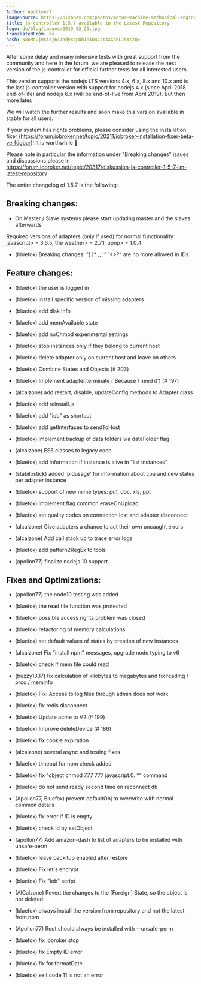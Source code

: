 ```yaml
---
Author: Apollon77
imageSource: https://pixabay.com/photos/motor-machine-mechanical-engine-768750/
title: js-controller 1.5.7 available in the Latest Repository
logo: de/blog/images/2019_02_25.jpg
translatedFrom: de
hash: N8oMdujmsi5j641hdyxcpDh1aiD4Cst4XXhEL7SYcZQ=
---
```

After some delay and many intensive tests with great support from the community and here in the forum, we are pleased to release the next version of the js-controller for official further tests for all interested users.
<!-- SOURCE: 685009 Nach einiger Verzögerung und vielen intensiven Tests mit großer Unterstützung aus der Community und hier im Forum freuen wir uns die nächste Version des js-controllers zu offiziellen weiteren Tests für alle interessierten User freizugeben. -->

This version supports the nodejs LTS versions 4.x, 6.x, 8.x and 10.x and is the last js-controller version with support for nodejs 4.x (since April 2018 end-of-life) and nodejs 6.x (will be end-of-live from April 2019). But then more later.
<!-- SOURCE: 222534 Diese Version unterstützt die nodejs LTS Versionen 4.x, 6.x, 8.x und 10.x und ist die letzte js-controller Version mit Unterstützung für nodejs 4.x (bereits seit April 2018 End-of-Life) und nodejs 6.x (wird ab April 2019 End-of-Live sein). Dazu dann aber später mehr. -->

We will watch the further results and soon make this version available in stable for all users.
<!-- SOURCE: 707304 Wir werden die weiteren Ergebnisse beobachten und demnächst diese Version auch im Stable für alle Nutzer verfügbar machen. -->

If your system has rights problems, please consider using the installation fixer (https://forum.iobroker.net/topic/20211/iobroker-installation-fixer-beta-verfügbar)! It is worthwhile 🙂
<!-- SOURCE: 528525 Falls Euer System Rechteprobleme hat überlegt bitte ggf den Installation Fixer zu nutzen (https://forum.iobroker.net/topic/20211/iobroker-installation-fixer-beta-verfügbar)! Es lohnt sich 🙂 -->

Please note in particular the information under "Breaking changes" issues and discussions please in https://forum.iobroker.net/topic/20317/diskussion-js-controller-1-5-7-im-latest-repository
<!-- SOURCE: 626087 Bitte beachtet vor allem die Informationen unter "Breaking changes"
Probleme und Diskussionen bitte in https://forum.iobroker.net/topic/20317/diskussion-js-controller-1-5-7-im-latest-repository -->

The entire changelog of 1.5.7 is the following:
<!-- SOURCE: 719111 Das gesamte Changelog der 1.5.7 ist das folgende: -->

## Breaking changes:
<!-- SOURCE: 818539 ## Breaking changes: -->
* On Master / Slave systems please start updating master and the slaves afterwards
<!-- SOURCE: 531020 * On Master/Slave systems please start updating master and the slaves afterwards -->
Required versions of adapters (only if used) for normal functionality: javascript> = 3.6.5, the weather> = 2.7.1, upnp> = 1.0.4
<!-- SOURCE: 321011 * Required versions of adapters (only if used) for normal functionality: javascript >= 3.6.5, dasWetter >= 2.7.1, upnp >= 1.0.4 -->
* (bluefox) Breaking changes: "] [* ,; '" `<>?" are no more allowed in IDs
<!-- SOURCE: 534084 * (bluefox) Breaking changes: "] [* ,; '" `<>?" are no more allowed in IDs -->

## Feature changes:
<!-- SOURCE: 455443 ## Feature changes: -->
* (bluefox) the user is logged in
<!-- SOURCE: 600378 * (bluefox) the user by changing of states and objects is logged -->
* (bluefox) install specific version of missing adapters
<!-- SOURCE: 987673 * (bluefox) install specific version of missing adapter -->
* (bluefox) add disk info
<!-- SOURCE: 792873 * (bluefox) add disk info -->
* (bluefox) add memAvailable state
<!-- SOURCE: 350866 * (bluefox) add memAvailable state -->
* (bluefox) add noChmod experimental settings
<!-- SOURCE: 159544 * (bluefox) add noChmod experimental settings -->
* (bluefox) stop instances only if they belong to current host
<!-- SOURCE: 933076 * (bluefox) stop instances only if they belongs to current host -->
* (bluefox) delete adapter only on current host and leave on others
<!-- SOURCE: 324551 * (bluefox) delete adapter only on current host and leave it on others -->
* (bluefox) Combine States and Objects (# 203)
<!-- SOURCE: 638771 * (bluefox) Combine States and Objects (#203) -->
* (bluefox) Implement adapter.terminate ('Because I need it') (# 197)
<!-- SOURCE: 62497 * (bluefox) Implement adapter.terminate('Because I need it') (#197) -->
* (alcalzone) add restart, disable, updateConfig methods to Adapter class
<!-- SOURCE: 439791 * (alcalzone) add restart, disable, updateConfig methods to Adapter class -->
* (bluefox) add reinstall.js
<!-- SOURCE: 3838 * (bluefox) add reinstall.js -->
* (bluefox) add "iob" as shortcut
<!-- SOURCE: 540106 * (bluefox) add "iob" as shortcut -->
* (bluefox) add getInterfaces to sendToHost
<!-- SOURCE: 676162 * (bluefox) add getInterfaces to sendToHost -->
* (bluefox) implement backup of data folders via dataFolder flag
<!-- SOURCE: 570253 * (bluefox) implement backup of data folders via dataFolder flag -->
* (alcalzone) ES6 classes to legacy code
<!-- SOURCE: 46796 * (alcalzone) Add a wrapper method to safely expose ES6 classes to legacy code -->
* (bluefox) add information if instance is alive in "list instances"
<!-- SOURCE: 214968 * (bluefox) add information if instance is alive in "list instances" -->
* (stabilostick) added 'pidusage' for information about cpu and new states per adapter instance
<!-- SOURCE: 403795 * (stabilostick) added 'pidusage' for information about cpu and new states per adapter instance -->
* (bluefox) support of new mime types: pdf, doc, xls, ppt
<!-- SOURCE: 979599 * (bluefox) support of new mime types: pdf, doc, xls, ppt -->
* (bluefox) implement flag common.eraseOnUpload
<!-- SOURCE: 185678 * (bluefox) implement flag common.eraseOnUpload -->
* (bluefox) set quality codes on connection lost and adapter disconnect
<!-- SOURCE: 797316 * (bluefox) set quality codes on connection lost and adapter disconnect -->
* (alcalzone) Give adapters a chance to act their own uncaught errors
<!-- SOURCE: 452690 * (alcalzone) Give adapters a chance to handle their own uncaught errors -->
* (alcalzone) Add call stack up to trace error logs
<!-- SOURCE: 110424 * (alcalzone) Add call stack information to hard to trace error logs -->
* (bluefox) add pattern2RegEx to tools
<!-- SOURCE: 120926 * (bluefox) add pattern2RegEx to tools -->
* (apollon77) finalize nodejs 10 support
<!-- SOURCE: 220973 * (apollon77) finalize nodejs 10 support -->

## Fixes and Optimizations:
<!-- SOURCE: 950437 ## Fixes and Optimizations: -->
* (apollon77) the node10 testing was added
<!-- SOURCE: 190932 * (apollon77) the node10 testing was added -->
* (bluefox) the read file function was protected
<!-- SOURCE: 812855 * (bluefox) the read file function was protected -->
* (bluefox) possible access rights problem was closed
<!-- SOURCE: 948294 * (bluefox) possible access rights problem was closed -->
* (bluefox) refactoring of memory calculations
<!-- SOURCE: 832112 * (bluefox) refactoring of memory calculations -->
* (bluefox) set default values of states by creation of new instances
<!-- SOURCE: 388727 * (bluefox) set default values of states by creation of new instances -->
* (alcalzone) Fix "install npm" messages, upgrade node typing to v6
<!-- SOURCE: 131832 * (alcalzone) Fix "install npm" messages, upgrade node typings to v6 -->
* (bluefox) check if mem file could read
<!-- SOURCE: 979603 * (bluefox) check if mem file could be read -->
* (buzzy1337) fix calculation of kilobytes to megabytes and fix reading / proc / meminfo
<!-- SOURCE: 459387 * (buzzy1337) fix calculation of kilobyte to megabyte and fix reading /proc/meminfo -->
* (bluefox) Fix: Access to log files through admin does not work
<!-- SOURCE: 62183 * (bluefox) Fix: Access to log files through admin does not work -->
* (bluefox) fix redis disconnect
<!-- SOURCE: 759224 * (bluefox) fix redis disconnect -->
* (bluefox) Update acme to V2 (# 199)
<!-- SOURCE: 306165 * (bluefox) Update acme to V2 (#199) -->
* (bluefox) Improve deleteDevice (# 186)
<!-- SOURCE: 55084 * (bluefox) Improve deleteDevice (#186) -->
* (bluefox) fix cookie expiration
<!-- SOURCE: 693286 * (bluefox) fix cookie expiration -->
* (alcalzone) several async and testing fixes
<!-- SOURCE: 808600 * (alcalzone) several async and testing fixes -->
* (bluefox) timeout for npm check added
<!-- SOURCE: 342468 * (bluefox) timeout for npm check added -->
* (bluefox) fix "object chmod 777 777 javascript.0. *" command
<!-- SOURCE: 391005 * (bluefox) fix "object chmod 777 777 javascript.0.*" command -->
* (bluefox) do not send ready second time on reconnect db
<!-- SOURCE: 405189 * (bluefox) do not send ready second time on reconnect db -->
* (Apollon77, Bluefox) prevent defaultObj to overwrite with normal common details
<!-- SOURCE: 933424 * (Apollon77, Bluefox) prevent defaultObj to be overwritten with normal common details -->
* (bluefox) fix error if ID is empty
<!-- SOURCE: 761779 * (bluefox) fix error if ID is empty -->
* (bluefox) check id by setObject
<!-- SOURCE: 535445 * (bluefox) check id by setObject -->
* (apollon77) Add amazon-dash to list of adapters to be installed with unsafe-perm
<!-- SOURCE: 933606 * (apollon77) Add amazon-dash to list of adapter to be installed with unsafe-perm -->
* (bluefox) leave backitup enabled after restore
<!-- SOURCE: 819081 * (bluefox) leave backitup enabled after restore -->
* (bluefox) Fix let's encrypt
<!-- SOURCE: 267454 * (bluefox) Fix let's encrypt -->
* (bluefox) Fix "iob" script
<!-- SOURCE: 645204 * (bluefox) Fix "iob" script -->
* (AlCalzone) Revert the changes to the [Foreign] State, so the object is not deleted.
<!-- SOURCE: 363876 * (AlCalzone) Revert the changes to del[Foreign]State, so the object is not deleted. -->
* (bluefox) always install the version from repository and not the latest from npm
<!-- SOURCE: 734748 * (bluefox) always install the version from repository and not the latest from npm -->
* (Apollon77) Root should always be installed with --unsafe-perm
<!-- SOURCE: 663339 * (Apollon77) Root should always npm install with --unsafe-perm -->
* (bluefox) fix iobroker stop
<!-- SOURCE: 146285 * (bluefox) fix iobroker stop -->
* (bluefox) fix Empty ID error
<!-- SOURCE: 180270 * (bluefox) fix Empty ID error -->
* (bluefox) fix for formatDate
<!-- SOURCE: 806540 * (bluefox) fix for formatDate -->
* (bluefox) exit code 11 is not an error
<!-- SOURCE: 341614 * (bluefox) exit code 11 is not an error -->
